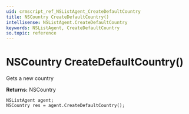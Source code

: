 ```yaml
---
uid: crmscript_ref_NSListAgent_CreateDefaultCountry
title: NSCountry CreateDefaultCountry()
intellisense: NSListAgent.CreateDefaultCountry
keywords: NSListAgent, CreateDefaultCountry
so.topic: reference
---
```


# NSCountry CreateDefaultCountry()

Gets a new country

**Returns:** NSCountry

```crmscript
NSListAgent agent;
NSCountry res = agent.CreateDefaultCountry();
```

